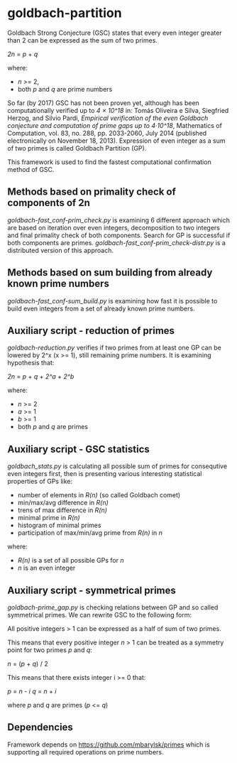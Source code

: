 # goldbach-partition

Goldbach Strong Conjecture (GSC) states that every even integer greater than 2 can be expressed as the sum of two primes.

_2n_ = _p_ + _q_

where:

  * _n_ >= 2, 
  * both _p_ and _q_ are prime numbers 

So far (by 2017) GSC has not been proven yet, although has been computationally verified up to _4 × 10^18_ in: 
Tomás Oliveira e Silva, Siegfried Herzog, and Silvio Pardi, _Empirical verification of the even Goldbach conjecture 
and computation of prime gaps up to 4·10^18_, Mathematics of Computation, vol. 83, no. 288, pp. 2033-2060, July 2014 
(published electronically on November 18, 2013).
Expression of even integer as a sum of two primes is called Goldbach Partition (GP).

This framework is used to find the fastest computational confirmation method of GSC.
  
## Methods based on primality check of components of 2n

_goldbach-fast_conf-prim_check.py_ is examining 6 different approach which are based on iteration over even integers, decomposition to two integers and final primality check of both components.
Search for GP is successful if both components are primes. _goldbach-fast_conf-prim_check-distr.py_ is a distributed version of this approach.

## Methods based on sum building from already known prime numbers

_goldbach-fast_conf-sum_build.py_ is examining how fast it is possible to build even integers from a set of already known prime numbers.

## Auxiliary script - reduction of primes

_goldbach-reduction.py_ verifies if two primes from at least one GP can be lowered by 2^x (x >= 1), still remaining prime numbers. It is examining hypothesis that:

_2n_ = _p_ + _q_ + _2^a_ + _2^b_

where:

  * _n_ >= 2
  * _a_ >= 1
  * _b_ >= 1
  * both _p_ and _q_ are primes

## Auxiliary script - GSC statistics

_goldbach_stats.py_ is calculating all possible sum of primes for consequtive even integers first, then is presenting various interesting statistical properties of GPs like:

  * number of elements in _R(n)_ (so called Goldbach comet)
  * min/max/avg difference in _R(n)_
  * trens of max difference in _R(n)_
  * minimal prime in _R(n)_
  * histogram of minimal primes
  * participation of max/min/avg prime from _R(n)_ in _n_

where:

  * _R(n)_ is a set of all possible GPs for _n_
  * _n_ is an even integer

## Auxiliary script - symmetrical primes

_goldbach-prime_gap.py_ is checking relations between GP and so called symmetrical primes. We can rewrite GSC to the following form: 

  All positive integers > 1 can be expressed as a half of sum of two primes.

This means that every positive integer _n_ > 1 can be treated as a symmetry point for two primes _p_ and _q_:

_n_ = (_p_ + _q_) / 2
 
This means that there exists integer i >= 0 that:

_p_ = _n_ - _i_
_q_ = _n_ + _i_

where _p_ and _q_ are primes (_p_ <= _q_)
  
## Dependencies

Framework depends on https://github.com/mbarylsk/primes which is supporting all required operations on prime numbers.